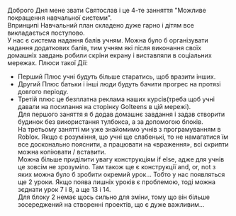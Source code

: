 Доброго Дня мене звати Святослав і це 4-те занняття "Можливе покращення навчальної системи".      
Впринципі Навчальний план складено дуже гарно і дітям все викладається поступово.     
У нас є система надання балів учням. Можна було б організувати надання додаткових балів, тим учням які після виконання своїх домашніх завдань робили скріни екрану і виставляли в соціальних мережах. Плюси такої Дії:   
- Перший Плюс учні будуть більше старатись, щоб вразити інших.    
- Другий Плюс батьки і інші люди будуть бачити прогрес на протязі довгого періоду.   
- Третій плюс це безплатна реклама наших курсів(треба щоб учні давали на посилання на сторінку GoIteens в цій мережі).    
Для першого заняття я б додав домашнє завдання і задав створити будинок без використання тулбокса, а за допомогою блоків.    
На третьому занятті ми уже знайомимо учнів з програмуванням в Roblox. Якщо є розуміння, що учні ще слабенькі, то не намагатися їм все досконально пояснити, а працювати на «враження», всі скрипти можна копіювати / вставити.    
Можна більше приділити увагу конструкціям if else, адже для учнів це зовсім не зрозуміло. Там також ще є конструкції and, or, not з яких можна було б зробити окремий урок... Тобто у нас появляться ще 2 уроки. Якщо поява лишніх уроків є проблемою, тоді можна зєднати урок 7 і 8, а ще 13 і 14.     
Для блоку 2 немає щось сильно для зміни, тому що він більше зосереджений на створенні проектів, що є дуже важливим...    
